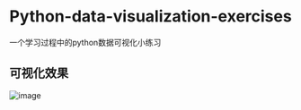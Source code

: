 # Python-data-visualization-exercises
一个学习过程中的python数据可视化小练习


## 可视化效果
![image](https://github.com/gypsy111/Python-data-visualization-exercises/tree/master/image/效果.png)
